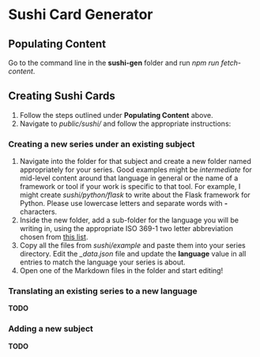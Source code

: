 # Sushi Card Generator

## Populating Content
Go to the command line in the **sushi-gen** folder and run *npm run fetch-content*.

## Creating Sushi Cards
1. Follow the steps outlined under **Populating Content** above.
2. Navigate to *public/sushi/* and follow the appropriate instructions:

### Creating a new series under an existing subject
1. Navigate into the folder for that subject and create a new folder named appropriately for your series. Good examples might be *intermediate* for mid-level content around that language in general or the name of a framework or tool if your work is specific to that tool. For example, I might create *sushi/python/flask* to write about the Flask framework for Python. Please use lowercase letters and separate words with **-** characters.
2. Inside the new folder, add a sub-folder for the language you will be writing in, using the appropriate ISO 369-1 two letter abbreviation chosen from [this list](https://en.wikipedia.org/wiki/List_of_ISO_639-1_codes).
3. Copy all the files from *sushi/example* and paste them into your series directory. Edit the *_data.json* file and update the **language** value in all entries to match the language your series is about.
4. Open one of the Markdown files in the folder and start editing!


### Translating an existing series to a new language

**TODO**

### Adding a new subject

**TODO**
